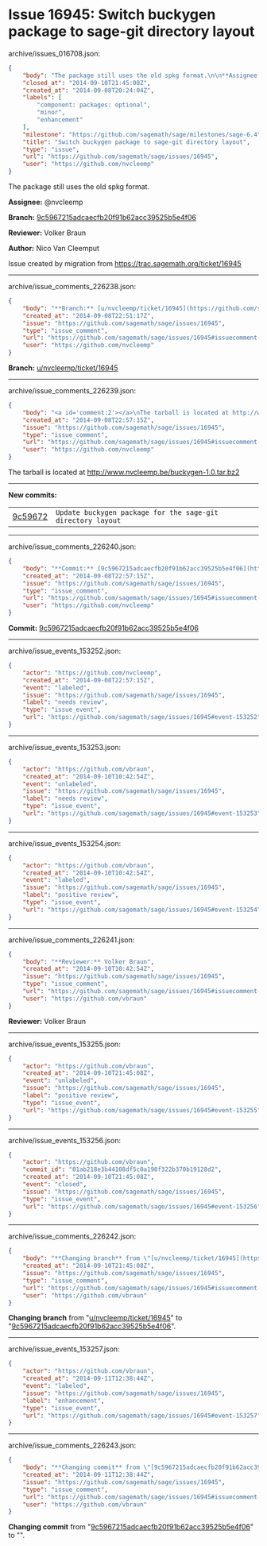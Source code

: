 # Issue 16945: Switch buckygen package to sage-git directory layout

archive/issues_016708.json:
```json
{
    "body": "The package still uses the old spkg format.\n\n**Assignee:** @nvcleemp\n\n**Branch:** [9c5967215adcaecfb20f91b62acc39525b5e4f06](https://github.com/sagemath/sagetrac-mirror/commit/9c5967215adcaecfb20f91b62acc39525b5e4f06)\n\n**Reviewer:** Volker Braun\n\n**Author:** Nico Van Cleemput\n\nIssue created by migration from https://trac.sagemath.org/ticket/16945\n\n",
    "closed_at": "2014-09-10T21:45:08Z",
    "created_at": "2014-09-08T20:24:04Z",
    "labels": [
        "component: packages: optional",
        "minor",
        "enhancement"
    ],
    "milestone": "https://github.com/sagemath/sage/milestones/sage-6.4",
    "title": "Switch buckygen package to sage-git directory layout",
    "type": "issue",
    "url": "https://github.com/sagemath/sage/issues/16945",
    "user": "https://github.com/nvcleemp"
}
```
The package still uses the old spkg format.

**Assignee:** @nvcleemp

**Branch:** [9c5967215adcaecfb20f91b62acc39525b5e4f06](https://github.com/sagemath/sagetrac-mirror/commit/9c5967215adcaecfb20f91b62acc39525b5e4f06)

**Reviewer:** Volker Braun

**Author:** Nico Van Cleemput

Issue created by migration from https://trac.sagemath.org/ticket/16945





---

archive/issue_comments_226238.json:
```json
{
    "body": "**Branch:** [u/nvcleemp/ticket/16945](https://github.com/sagemath/sagetrac-mirror/tree/u/nvcleemp/ticket/16945)",
    "created_at": "2014-09-08T22:51:17Z",
    "issue": "https://github.com/sagemath/sage/issues/16945",
    "type": "issue_comment",
    "url": "https://github.com/sagemath/sage/issues/16945#issuecomment-226238",
    "user": "https://github.com/nvcleemp"
}
```

**Branch:** [u/nvcleemp/ticket/16945](https://github.com/sagemath/sagetrac-mirror/tree/u/nvcleemp/ticket/16945)



---

archive/issue_comments_226239.json:
```json
{
    "body": "<a id='comment:2'></a>\nThe tarball is located at http://www.nvcleemp.be/buckygen-1.0.tar.bz2\n\n---\n**New commits:**\n<table><tr><td><a href=\"https://github.com/sagemath/sagetrac-mirror/commit/9c5967215adcaecfb20f91b62acc39525b5e4f06\">9c59672</a></td><td><code>Update buckygen package for the sage-git directory layout</code></td></tr></table>\n",
    "created_at": "2014-09-08T22:57:15Z",
    "issue": "https://github.com/sagemath/sage/issues/16945",
    "type": "issue_comment",
    "url": "https://github.com/sagemath/sage/issues/16945#issuecomment-226239",
    "user": "https://github.com/nvcleemp"
}
```

<a id='comment:2'></a>
The tarball is located at http://www.nvcleemp.be/buckygen-1.0.tar.bz2

---
**New commits:**
<table><tr><td><a href="https://github.com/sagemath/sagetrac-mirror/commit/9c5967215adcaecfb20f91b62acc39525b5e4f06">9c59672</a></td><td><code>Update buckygen package for the sage-git directory layout</code></td></tr></table>




---

archive/issue_comments_226240.json:
```json
{
    "body": "**Commit:** [9c5967215adcaecfb20f91b62acc39525b5e4f06](https://github.com/sagemath/sagetrac-mirror/commit/9c5967215adcaecfb20f91b62acc39525b5e4f06)",
    "created_at": "2014-09-08T22:57:15Z",
    "issue": "https://github.com/sagemath/sage/issues/16945",
    "type": "issue_comment",
    "url": "https://github.com/sagemath/sage/issues/16945#issuecomment-226240",
    "user": "https://github.com/nvcleemp"
}
```

**Commit:** [9c5967215adcaecfb20f91b62acc39525b5e4f06](https://github.com/sagemath/sagetrac-mirror/commit/9c5967215adcaecfb20f91b62acc39525b5e4f06)



---

archive/issue_events_153252.json:
```json
{
    "actor": "https://github.com/nvcleemp",
    "created_at": "2014-09-08T22:57:15Z",
    "event": "labeled",
    "issue": "https://github.com/sagemath/sage/issues/16945",
    "label": "needs review",
    "type": "issue_event",
    "url": "https://github.com/sagemath/sage/issues/16945#event-153252"
}
```



---

archive/issue_events_153253.json:
```json
{
    "actor": "https://github.com/vbraun",
    "created_at": "2014-09-10T10:42:54Z",
    "event": "unlabeled",
    "issue": "https://github.com/sagemath/sage/issues/16945",
    "label": "needs review",
    "type": "issue_event",
    "url": "https://github.com/sagemath/sage/issues/16945#event-153253"
}
```



---

archive/issue_events_153254.json:
```json
{
    "actor": "https://github.com/vbraun",
    "created_at": "2014-09-10T10:42:54Z",
    "event": "labeled",
    "issue": "https://github.com/sagemath/sage/issues/16945",
    "label": "positive review",
    "type": "issue_event",
    "url": "https://github.com/sagemath/sage/issues/16945#event-153254"
}
```



---

archive/issue_comments_226241.json:
```json
{
    "body": "**Reviewer:** Volker Braun",
    "created_at": "2014-09-10T10:42:54Z",
    "issue": "https://github.com/sagemath/sage/issues/16945",
    "type": "issue_comment",
    "url": "https://github.com/sagemath/sage/issues/16945#issuecomment-226241",
    "user": "https://github.com/vbraun"
}
```

**Reviewer:** Volker Braun



---

archive/issue_events_153255.json:
```json
{
    "actor": "https://github.com/vbraun",
    "created_at": "2014-09-10T21:45:08Z",
    "event": "unlabeled",
    "issue": "https://github.com/sagemath/sage/issues/16945",
    "label": "positive review",
    "type": "issue_event",
    "url": "https://github.com/sagemath/sage/issues/16945#event-153255"
}
```



---

archive/issue_events_153256.json:
```json
{
    "actor": "https://github.com/vbraun",
    "commit_id": "01ab218e3b44108df5c0a190f322b370b19128d2",
    "created_at": "2014-09-10T21:45:08Z",
    "event": "closed",
    "issue": "https://github.com/sagemath/sage/issues/16945",
    "type": "issue_event",
    "url": "https://github.com/sagemath/sage/issues/16945#event-153256"
}
```



---

archive/issue_comments_226242.json:
```json
{
    "body": "**Changing branch** from \"[u/nvcleemp/ticket/16945](https://github.com/sagemath/sagetrac-mirror/tree/u/nvcleemp/ticket/16945)\" to \"[9c5967215adcaecfb20f91b62acc39525b5e4f06](https://github.com/sagemath/sagetrac-mirror/commit/9c5967215adcaecfb20f91b62acc39525b5e4f06)\".",
    "created_at": "2014-09-10T21:45:08Z",
    "issue": "https://github.com/sagemath/sage/issues/16945",
    "type": "issue_comment",
    "url": "https://github.com/sagemath/sage/issues/16945#issuecomment-226242",
    "user": "https://github.com/vbraun"
}
```

**Changing branch** from "[u/nvcleemp/ticket/16945](https://github.com/sagemath/sagetrac-mirror/tree/u/nvcleemp/ticket/16945)" to "[9c5967215adcaecfb20f91b62acc39525b5e4f06](https://github.com/sagemath/sagetrac-mirror/commit/9c5967215adcaecfb20f91b62acc39525b5e4f06)".



---

archive/issue_events_153257.json:
```json
{
    "actor": "https://github.com/vbraun",
    "created_at": "2014-09-11T12:38:44Z",
    "event": "labeled",
    "issue": "https://github.com/sagemath/sage/issues/16945",
    "label": "enhancement",
    "type": "issue_event",
    "url": "https://github.com/sagemath/sage/issues/16945#event-153257"
}
```



---

archive/issue_comments_226243.json:
```json
{
    "body": "**Changing commit** from \"[9c5967215adcaecfb20f91b62acc39525b5e4f06](https://github.com/sagemath/sagetrac-mirror/commit/9c5967215adcaecfb20f91b62acc39525b5e4f06)\" to \"\".",
    "created_at": "2014-09-11T12:38:44Z",
    "issue": "https://github.com/sagemath/sage/issues/16945",
    "type": "issue_comment",
    "url": "https://github.com/sagemath/sage/issues/16945#issuecomment-226243",
    "user": "https://github.com/vbraun"
}
```

**Changing commit** from "[9c5967215adcaecfb20f91b62acc39525b5e4f06](https://github.com/sagemath/sagetrac-mirror/commit/9c5967215adcaecfb20f91b62acc39525b5e4f06)" to "".
